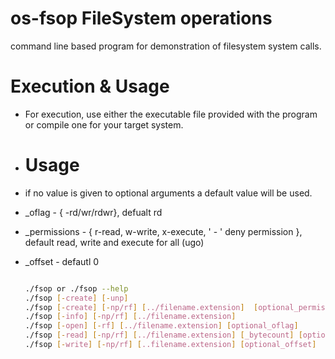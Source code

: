 # os-fsop FileSystem operations

command line based program for demonstration of filesystem system calls.

# Execution & Usage

- For execution, use either the executable file provided with the program or compile one for your target system.

- # Usage
- if no value is given to optional arguments a default value will be used.

- _oflag -  { -rd/wr/rdwr}, defualt rd
- _permissions - { r-read, w-write, x-execute, ' - ' deny permission }, default read, write and execute for all (ugo)
- _offset - defautl 0

    ```bash

    ./fsop or ./fsop --help
    ./fsop [-create] [-unp]
    ./fsop [-create] [-np/rf] [../filename.extension]  [optional_permissions]
    ./fsop [-info] [-np/rf] [../filename.extension]
    ./fsop [-open] [-rf] [../filename.extension] [optional_oflag] 
    ./fsop [-read] [-np/rf] [../filename.extension] [_bytecount] [optional_offset]
    ./fsop [-write] [-np/rf] [..filename.extension] [optional_offset]

    ```



